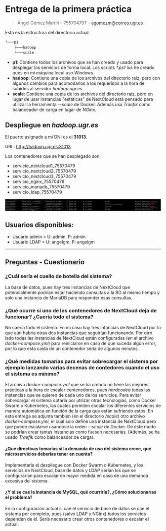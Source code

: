# Entrega de la primera práctica

> Ángel Gómez Martín - 75570479T - <agomezm@correo.ugr.es>

Esta es la estructura del directorio actual.

```bash
└───p1
    ├───hadoop
    └───scale
```

- **p1**: Contiene todos los archivos que se han creado y usado para desplegar los servicios de forma local. Los scripts _*.ps1_ los he creado pues en mi máquina local uso Windows.
- **hadoop**: Contiene una copia de los archivos del directorio raíz, pero con algunos cambios para acomodarlos a los requeridos a la hora de subirlos al servidor *hadoop.ugr.es*.
- **scale**: Contiene una copia de los archivos del directorio raíz, pero en lugar de usar instancias "estáticas" de NextCloud está pensado para utilizar la herramienta *--scale* de Docker. Además usa *Traefik* como balanceador de carga en lugar de *NGinx*.

## Despliegue en *hadoop.ugr.es*

El puerto asignado a mi DNI es el **31013**.

URL: <http://hadoop.ugr.es:31013>

Los contenedores que se han desplegado son:

- servicio_nextcloud1_75570479
- servicio_nextcloud2_75570479
- servicio_nextcloud3_75570479
- servicio_nginx_75570479
- servicio_mariadb_75570479
- servicio_ldap_75570479

![Contenedores](img/contenedores.png)

## Usuarios disponibles:

- Usuario admin > U: admin, P: admin
- Usuario LDAP > U: angelgm, P: angelgm

---

## Preguntas - Cuestionario

### ¿Cuál sería el cuello de botella del sistema?

La base de datos, pues hay tres instancias de NextCloud que potencialmente podrían estar haciendo consultas a la BD al mismo tiempo y solo una instancia de MariaDB para responder esas consultas.

### ¿Qué ocurre si uno de los contenedores de NextCloud deja de funcionar? ¿Caería todo el sistema?

No caería todo el sistema. En mi caso hay tres intancias de NextCloud por lo que aún habría otras dos instancias que seguirían funcionando. Por otro lado todas las instancias de NextCloud están configuradas (en el archivo *docker-compose.yml*) para reiniciarse en caso de que suceda algún error, por lo que esta caída de un contenedor sería de algunos minutos.

### ¿Qué medidas tomarías para evitar sobrecargar el sistema por ejemplo lanzando varias decenas de contedores cuando el uso el sistema es mínimo?

El archivo *docker-compose.yml* que se ha creado no tiene las mejores prácticas a la hora de escalar contenedores, pues *hardcodea* todas las instancias que se quieren de cada uno de los servicios. Para evitar sobrecargar el sistema optaría por utilizar otras tecnologías, como Docker Swarm o Kubernetes, las cuales permiten escalar los diferentes servicios de manera automática en función de la carga que están sufriendo estos. En esta entrega se adjunta también (en el directorio */scale*) otro archivo *docker-compose.yml*, el cual solo define una instancia de NextCloud pero que puede escalarse usandose la orden *--scale* de Docker. De este modo se podrían crear tantas instancias como fuesen necesarias. (Además, se ha usado *Traefik* como balanceador de carga).

#### ¿Qué directivas tomarías si la demanda de uso del sistema crece, qué microservicios deberías tener en cuenta?

Implementaría el despliegue con Docker Swarm o Kubernetes, y los servicios de NextCloud, base de datos y LDAP serían los que se configurarían para escalar en mayor medida en caso de una demanda excesiva del sistema.

#### ¿Y si se cae la instancia de MySQL, qué ocurriría?, ¿Cómo solucionarías el problema?

En la configuración actual si cae el servicio de base de datos se cae el sistema por completo, pues (salvo LDAP y NGinx) todos los servicios dependen de él. Sería necesario crear otros contenedores o escalar el actual.